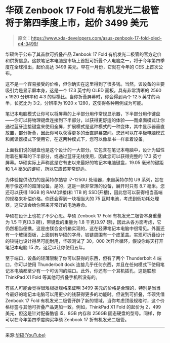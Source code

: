 # 华硕 Zenbook 17 Fold 有机发光二极管将于第四季度上市，起价 3499 美元

> 原文：<https://www.xda-developers.com/asus-zenbook-17-fold-oled-q4-3499/>

华硕终于公布了其首款可折叠产品 Zenbook 17 Fold 有机发光二极管的官方定价和供货信息。这款笔记本电脑是市场上首批可折叠个人电脑之一，将于今年第四季度在全球推出，起价高达 3499 美元。早在一月份，它就在今年的 CES 上首次公布。

这不是一个容易接受的价格，但你确实在这里得到了很多钱。当然，该设备的主要吸引力是显示屏本身，这是一个 17.3 英寸的 OLED 面板，具有非常清晰的 2560 x 1920 分辨率和 4:3 的纵横比。当你折叠屏幕时，你会得到两个 12.5 英寸的两半，长宽比为 3:2，分辨率为 1920 x 1280，这使得各种用例成为可能。

笔记本电脑模式让你可以将屏幕的上半部分用作常规显示器，下半部分用作键盘——你可以将物理键盘连接到下半部分，以获得更舒适的体验——而桌面模式让你通过蓝牙连接键盘来使用全屏，扩展模式是这种模式的一种变体，其中显示器垂直放置，部分折叠，因此你可以获得更多的垂直屏幕空间。您还可以在平板电脑模式和阅读器模式下使用它，在这两种模式下，您可以像拿书一样拿着设备。

上面我们说的键盘也是这个设计的一大部分。它包含在笔记本电脑中，设计为磁性附着在屏幕的下半部分，或通过蓝牙无线使用，因此您可以获得完整的 17.3 英寸屏幕。华硕实际上声称这是它有史以来最好的笔记本电脑键盘，19.05 毫米的键距和 1.4 毫米的键程，所以它应该非常舒适。

为体验提供动力的是英特尔酷睿 i7-1250U 处理器，来自英特尔的 U9 系列，旨在用于像这样的超薄设备。是的，这是一款非常薄的设备，展开时只有 8.7 毫米。您还可以获得 16GB 的 RAM(焊接)和 1TB 的 SSD(开槽)，因此您可以获得相当高端的规格来补偿价格。你还会得到一块相当大的 75 瓦时电池，考虑到低功耗处理器，这应该会给你带来非常好的电池寿命。

华硕在设计上也花了不少心思。华硕 Zenbook 17 Fold 有机发光二极管本身重量为 1.5 千克(3.3 磅)，带键盘的重量为 1.8 千克(3.97 磅)，因此从各方面考虑，它仍然相当便携。这是由镁合金机箱实现的，这在轻薄笔记本电脑中很常见。外面还有一个玻璃面板，上面刻有华硕的字母，铰链周围有一个皮革盖。实现可折叠设计的铰链也设计得尽可能耐用，华硕测试了 30，000 次开合循环，假设你每天打开笔记本电脑 15 次，这足以让你使用五年。

至于端口，设备的轻薄限制了你可以获得的东西，但有了两个 Thunderbolt 4 端口，你可以使用 Thunderbolt dock 连接几乎任何东西，并且在任何模式下使用笔记本电脑都至少有一个可访问的端口。此外，你还有一个耳机插孔，这是联想 ThinkPad X1 Fold 等其他可折叠手机所没有的。

有些人可能会觉得很难根据规格来证明 3499 美元的价格是合理的，特别是当当今最好的笔记本电脑可以用更少的钱获得更多的功能时。但说到可折叠，华硕凭借 Zenbook 17 Fold 有机发光二极管开辟了新的领域，当你考虑顶级规格时，这个价格标签与其他可折叠产品更加一致。例如，ThinkPad X1 Fold 的起价为 2，499 美元，但这是针对配备酷睿 i5、8GB 内存和 256GB 固态硬盘的型号。同样，你可以在今年第四季度购买华硕 Zenbook 17 折有机发光二极管。

* * *

来源:[华硕(YouTube)](https://www.youtube.com/watch?v=VureY8OgqUU)